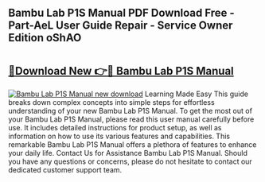 ## Bambu Lab P1S Manual PDF Download Free - Part-AeL User Guide Repair - Service Owner Edition oShAO

# <h2><a href="http://bc1335.oget.top/?id=Bambu+Lab+P1S+Manual">🔗Download New 👉🔴 Bambu Lab P1S Manual</a></h2>

[![Bambu Lab P1S Manual new download](https://i.imgur.com/5g1atiW.png)](http://bc1335.oget.top/?id=Bambu+Lab+P1S+Manual)
Learning Made Easy This guide breaks down complex concepts into simple steps for effortless understanding of your new Bambu Lab P1S Manual. To get the most out of your Bambu Lab P1S Manual, please read this user manual carefully before use. It includes detailed instructions for product setup, as well as information on how to use its various features and capabilities. This remarkable Bambu Lab P1S Manual offers a plethora of features to enhance your daily life. Contact Us for Assistance Bambu Lab P1S Manual. Should you have any questions or concerns, please do not hesitate to contact our dedicated customer support team.
